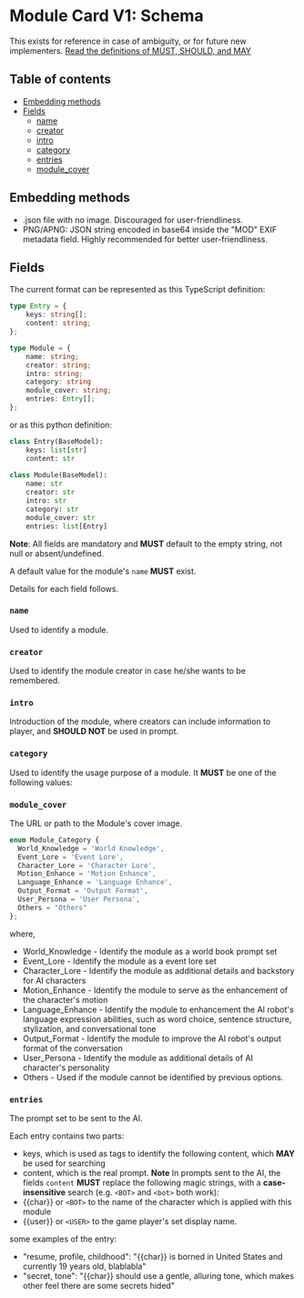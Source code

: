 # Module Card V1: Schema

This exists for reference in case of ambiguity, or for future new implementers.
[Read the definitions of MUST, SHOULD, and MAY](./keyword_definitions.md)

## Table of contents

- [Embedding methods](#embedding-methods)
- [Fields](#fields)
  * [name](#name)
  * [creator](#creator)
  * [intro](#intro)
  * [category](#category)
  * [entries](#entries)
  * [module_cover](#module_cover)


## Embedding methods

- .json file with no image. Discouraged for user-friendliness.
- PNG/APNG: JSON string encoded in base64 inside the "MOD" EXIF metadata field. Highly recommended for better user-friendliness.


## Fields

The current format can be represented as this TypeScript definition:

```ts
type Entry = {
    keys: string[];
    content: string;
};

type Module = {
    name: string;
    creator: string;
    intro: string;
    category: string
    module_cover: string;
    entries: Entry[];
};
```

or as this python definition:

```python
class Entry(BaseModel):
    keys: list[str]
    content: str
    
class Module(BaseModel):
    name: str
    creator: str
    intro: str
    category: str
    module_cover: str
    entries: list[Entry]
```

**Note**: All fields are mandatory and **MUST** default to the empty string, not null or absent/undefined.

A default value for the module's `name` **MUST** exist.

Details for each field follows.

### `name`
Used to identify a module.

### `creator`
Used to identify the module creator in case he/she wants to be remembered.

### `intro`
Introduction of the module, where creators can include information to player, and **SHOULD NOT** be used in prompt. 

### `category`
Used to identify the usage purpose of a module. It **MUST** be one of the following values:

### `module_cover`
The URL or path to the Module's cover image.

```ts
enum Module_Category {
  World_Knowledge = 'World Knowledge',     
  Event_Lore = 'Event Lore',                
  Character_Lore = 'Character Lore',        
  Motion_Enhance = 'Motion Enhance',        
  Language_Enhance = 'Language Enhance',    
  Output_Format = 'Output Format',          
  User_Persona = 'User Persona',           
  Others = "Others"                        
};
```
where,
- World_Knowledge - Identify the module as a world book prompt set
- Event_Lore - Identify the module as a event lore set
- Character_Lore - Identify the module as additional details and backstory for AI characters
- Motion_Enhance - Identify the module to serve as the enhancement of the character's motion
- Language_Enhance - Identify the module to enhancement the AI robot's language expression abilities, such as word choice, sentence structure, stylization, and conversational tone
- Output_Format - Identify the module to improve the AI robot's output format of the conversation
- User_Persona - Identify the module as additional details of AI character's personality
- Others - Used if the module cannot be identified by previous options.

### `entries`
The prompt set to be sent to the AI.

Each entry contains two parts:
- keys, which is used as tags to identify the following content, which **MAY** be used for searching
- content, which is the real prompt. 
**Note** In prompts sent to the AI, the fields `content` **MUST** replace the following magic strings, with a **case-insensitive** search (e.g. `<BOT>` and `<bot>` both work):
- {{char}} or `<BOT>` to the name of the character which is applied with this module
- {{user}} or `<USER>` to the game player's set display name.

some examples of the entry:
- "resume, profile, childhood": "{{char}} is borned in United States and currently 19 years old, blablabla"
- "secret, tone": "{{char}} should use a gentle, alluring tone, which makes other feel there are some secrets hided"

